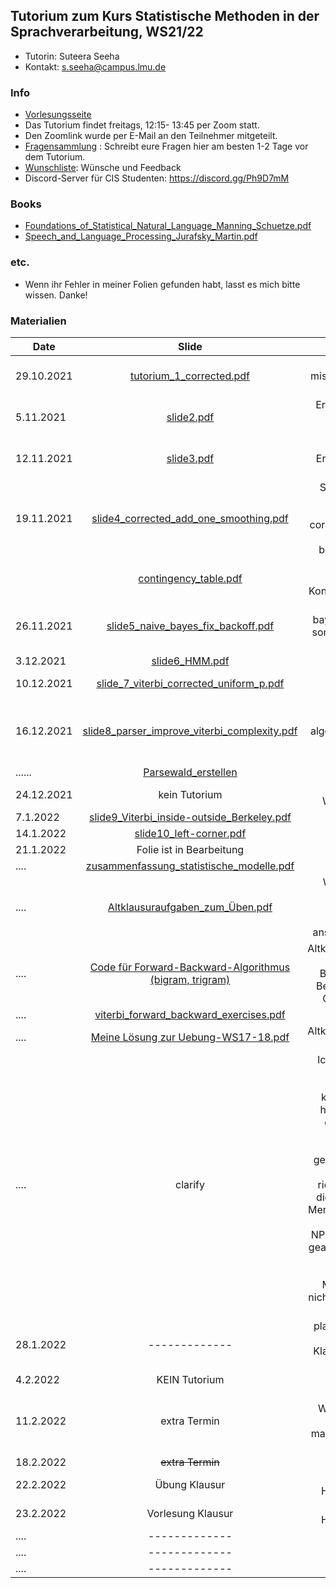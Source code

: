 ## Tutorium zum Kurs Statistische Methoden in der Sprachverarbeitung, WS21/22
- Tutorin: Suteera  Seeha 
- Kontakt: s.seeha@campus.lmu.de


### Info
- [Vorlesungsseite](https://www.cis.uni-muenchen.de/~schmid/lehre/StatNLP/)
- Das Tutorium findet freitags, 12:15- 13:45 per Zoom statt.
- Den Zoomlink wurde per E-Mail an den Teilnehmer mitgeteilt.
- [Fragensammlung](https://docs.google.com/presentation/d/1Ufc7QyfnynZ-dBXmhIReUs6-C-UVynyMUFlMhWCWCPw/edit?usp=sharing) : Schreibt eure Fragen hier am besten 1-2 Tage vor dem Tutorium.
- [Wunschliste](https://docs.google.com/document/d/1ciuLFUNBomMe9dkaJPgTvy8pP2o6zGmCcOve6N68-iE/edit?usp=sharing): Wünsche und Feedback
- Discord-Server für CIS Studenten: https://discord.gg/Ph9D7mM

### Books
- [Foundations_of_Statistical_Natural_Language_Manning_Schuetze.pdf](https://tutorium-statistische-methoden-2.github.io/winter2021_2022/Foundations_of_Statistical_Natural_Language_Manning_Schuetze.pdf)
- [Speech_and_Language_Processing_Jurafsky_Martin.pdf](https://tutorium-statistische-methoden-2.github.io/winter2021_2022/Speech_and_Language_Processing_Jurafsky_Martin.pdf)

### etc.
- Wenn ihr Fehler in meiner Folien gefunden habt, lasst es mich bitte wissen. Danke!

### Materialien

| Date       | Slide          | Note |
| ------------- |:-------------:| -----:|
|29.10.2021    | [tutorium_1_corrected.pdf](https://tutorium-statistische-methoden-2.github.io/winter2021_2022/tutorium_1_improved2.pdf)   | corrected mistakes on page 29, 40, 41     |
|5.11.2021    | [slide2.pdf](https://tutorium-statistische-methoden-2.github.io/winter2021_2022/slide2_improved.pdf)   |Erwartungswert, Varianz, Binomialtest      |
|12.11.2021   | [slide3.pdf](https://tutorium-statistische-methoden-2.github.io/winter2021_2022/slide3.pdf)   | Binomialtest, Entropie, Fragen beantworten    |
|19.11.2021   | [slide4_corrected_add_one_smoothing.pdf](https://tutorium-statistische-methoden-2.github.io/winter2021_2022/slide4_corrected_add_one_smoothing.pdf)  | Sprachmodelle, Backoff-Smoothing, corrected a minor mistake in backoff formula  |
|             | [contingency_table.pdf](https://tutorium-statistische-methoden-2.github.io/winter2021_2022/contingency_table.pdf)  | Chi-Quadrat-Test, Kontingenztabelle |
|26.11.2021   | [slide5_naive_bayes_fix_backoff.pdf](https://tutorium-statistische-methoden-2.github.io/winter2021_2022/slide5_naive_bayes_fix_backoff.pdf)  | backoff, naive bayes (corrected some mistakes in the slide)|
|3.12.2021   | [slide6_HMM.pdf](https://tutorium-statistische-methoden-2.github.io/winter2021_2022/slide6_HMM.pdf)  | HMM  |
|10.12.2021   | [slide_7_viterbi_corrected_uniform_p.pdf](https://tutorium-statistische-methoden-2.github.io/winter2021_2022/slide_7_viterbi_corrected_uniform_p.pdf)  | Viterbi, EM-Training  |
|16.12.2021   | [slide8_parser_improve_viterbi_complexity.pdf](https://tutorium-statistische-methoden-2.github.io/winter2021_2022/slide8_parser_improve_viterbi_complexity.pdf)    | forward, backward algorithm, parser, exams + suggestions    |
|......   | [Parsewald_erstellen](https://tutorium-statistische-methoden-2.github.io/winter2021_2022/parser_Parsewald_update.pdf)   | ......     |
|24.12.2021   | kein Tutorium  | Frohe Weihnachten!🎄  |
| 7.1.2022 |[slide9_Viterbi_inside-outside_Berkeley.pdf](https://tutorium-statistische-methoden-2.github.io/winter2021_2022/slide9_Viterbi_inside-outside_Berkeley.pdf)| -----|
| 14.1.2022 |[slide10_left-corner.pdf](https://tutorium-statistische-methoden-2.github.io/winter2021_2022/slide10_left-corner.pdf)| -----|
| 21.1.2022 |Folie ist in Bearbeitung| Perzeptron|
| .... |[zusammenfassung_statistische_modelle.pdf](https://tutorium-statistische-methoden-2.github.io/winter2021_2022/zusammenfassung_statistische_modelle.pdf)| -----|
| .... |[Altklausuraufgaben_zum_Üben.pdf](https://tutorium-statistische-methoden-2.github.io/winter2021_2022/Altklausuraufgaben_zum_Üben.pdf)|Wir können die Aufgaben am 11.2.2022 gemeinsam anschauen/lösen|
| .... |[Code für Forward-Backward-Algorithmus (bigram, trigram)](https://colab.research.google.com/drive/1NH7FNCaMsRkHGLBv9QvZn0Q0m-dclcil?usp=sharing)|Altklausuraufgabe zu Forward, Backward Algo, Berechnung von Gamma-Werte |
| .... |[viterbi_forward_backward_exercises.pdf](https://tutorium-statistische-methoden-2.github.io/winter2021_2022/viterbi_forward_backward_exercises.pdf)| -----|
| .... |[Meine Lösung zur Uebung-WS17-18.pdf](https://colab.research.google.com/drive/1Wqw9InSPfpb_D7hXHyJ6GnL3GiShSR2i?usp=sharing)| Altklausuraufgabe zu Perzeptron|
| .... |clarify| Ich wollte etwas zu Berkeley Parser noch klären. Jemand hat im Tutorium gefragt, ob die synthetische Merkmale  0,1 gemeint sind. Ja, das ist schon richtig. Das sind die synthetische Merkmale von der Kategorie (wie NP, VP). Ich habe geantwortet, dass z.B. NP0, NP1 sind die Merkmale, was nicht ganz korrekt war.|
| 28.1.2022 |-------------| plan: linear chain CRF + Klausuraufgaben lösen|
| 4.2.2022 |KEIN Tutorium | -----|
| 11.2.2022 | extra Termin|plan: Wiederholung + Altklausuren machen + Fragen beantworten|
| 18.2.2022| ~~extra Termin~~| ~~fällt aus~~|
| 22.2.2022 |Übung Klausur| 10 Uhr c.t. in Hörsaal BU101|
| 23.2.2022 |Vorlesung Klausur| 10 Uhr c.t. in Hörsaal BU101|
| .... |-------------| -----|
| .... |-------------| -----|
| .... |-------------| -----|



